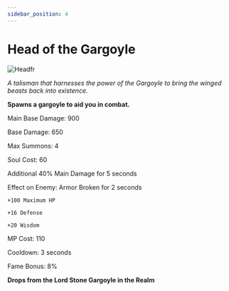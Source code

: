 ```yaml
---
sidebar_position: 4
---
```


# Head of the Gargoyle

![Headfr](https://vwiki.valorserver.com/api/item/picture/head%20of%20the%20gargoyle)

<i>A talisman that harnesses the power of the Gargoyle to bring the winged beasts back into existence.</i>

**Spawns a gargoyle to aid you in combat.**

Main Base Damage: 900

Base Damage: 650

Max Summons: 4

Soul Cost: 60

Additional 40% Main Damage for 5 seconds

Effect on Enemy: Armor Broken for 2 seconds

    +100 Maximum HP

    +16 Defense

    +20 Wisdom

MP Cost: 110

Cooldown: 3 seconds

Fame Bonus: 8%

**Drops from the Lord Stone Gargoyle in the Realm**

